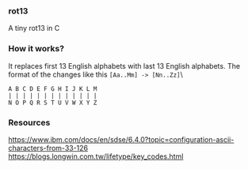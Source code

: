 ### rot13
A tiny rot13 in C

### How it works?
It replaces first 13 English alphabets with last 13 English alphabets. The format of the changes like this `[Aa..Mm] -> [Nn..Zz]`\
```
A B C D E F G H I J K L M
| | | | | | | | | | | | |
N O P Q R S T U V W X Y Z
```
### Resources
https://www.ibm.com/docs/en/sdse/6.4.0?topic=configuration-ascii-characters-from-33-126 \
https://blogs.longwin.com.tw/lifetype/key_codes.html

